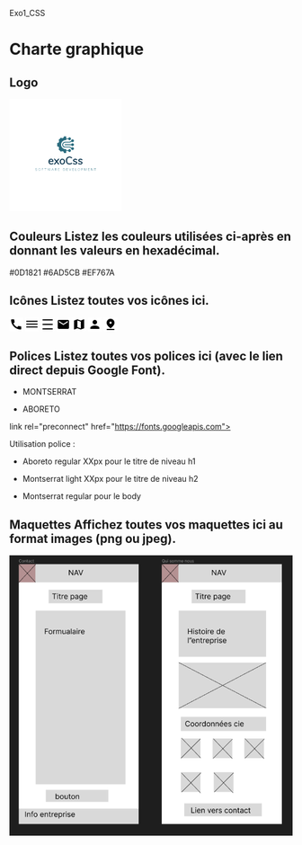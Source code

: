 Exo1_CSS

# Charte graphique

## Logo

![label](vraiLogoExoCss.png)

## Couleurs Listez les couleurs utilisées ci-après en donnant les valeurs en hexadécimal.
#0D1821
#6AD5CB
#EF767A

## Icônes Listez toutes vos icônes ici.

![label](/icones/ic-baseline-call.svg)
![label](/icones/ic-baseline-dehaze.svg)
![label](/icones/ic-baseline-density-medium.svg)
![label](/icones/ic-baseline-mail.svg)
![label](/icones/ic-baseline-map.svg)
![label](/icones/ic-baseline-person.svg)
![label](/icones/ic-round-pin-drop.svg)

## Polices Listez toutes vos polices ici (avec le lien direct depuis Google Font).

- MONTSERRAT


<link rel="preconnect" href="https://fonts.googleapis.com"><link rel="preconnect" href="https://fonts.gstatic.com" crossorigin><link href="https://fonts.googleapis.com/css2?family=Montserrat:ital,wght@0,200;0,300;0,600;0,900;1,200;1,300;1,600;1,900&display=swap" rel="stylesheet">

<style> @import url('https://fonts.googleapis.com/css2?family=Montserrat:ital,wght@0,200;0,300;0,600;0,900;1,200;1,300;1,600;1,900&display=swap'); </style>


- ABORETO

link rel="preconnect" href="https://fonts.googleapis.com"><link rel="preconnect" href="https://fonts.gstatic.com" crossorigin><link href="https://fonts.googleapis.com/css2?family=Aboreto&display=swap" rel="stylesheet">

<style> @import url('https://fonts.googleapis.com/css2?family=Aboreto&display=swap'); </style>


Utilisation police :

- Aboreto regular XXpx pour le titre de niveau h1

- Montserrat light XXpx pour le titre de niveau h2

- Montserrat regular pour le body

## Maquettes Affichez toutes vos maquettes ici au format images (png ou jpeg).

![label](MicrosoftTeams-image.png)